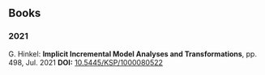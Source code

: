 Books
---

### 2021
G. Hinkel: **Implicit Incremental Model Analyses and Transformations**, pp. 498, Jul. 2021
**DOI:** [10.5445/KSP/1000080522](https://dx.doi.org/10.5445/KSP/1000080522)  


